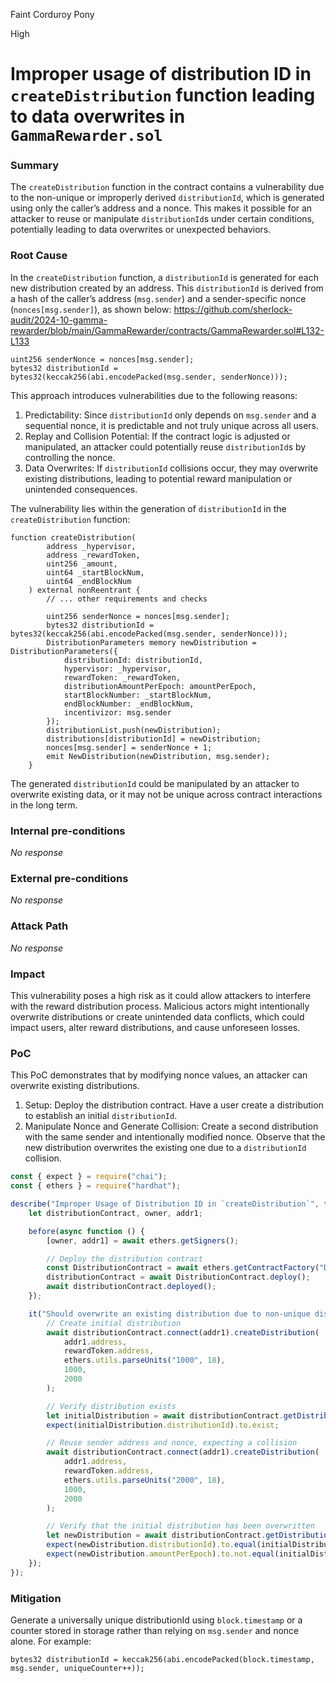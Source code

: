 Faint Corduroy Pony

High

# Improper usage of distribution ID  in `createDistribution` function leading to data overwrites in `GammaRewarder.sol`

### Summary

The `createDistribution` function in the contract contains a vulnerability due to the non-unique or improperly derived `distributionId`, which is generated using only the caller’s address and a nonce. This makes it possible for an attacker to reuse or manipulate `distributionId`s under certain conditions, potentially leading to data overwrites or unexpected behaviors.

### Root Cause

In the `createDistribution` function, a `distributionId` is generated for each new distribution created by an address. This `distributionId` is derived from a hash of the caller’s address (`msg.sender`) and a sender-specific nonce (`nonces[msg.sender]`), as shown below:
https://github.com/sherlock-audit/2024-10-gamma-rewarder/blob/main/GammaRewarder/contracts/GammaRewarder.sol#L132-L133
```solidity
uint256 senderNonce = nonces[msg.sender];
bytes32 distributionId = bytes32(keccak256(abi.encodePacked(msg.sender, senderNonce)));
```
This approach introduces vulnerabilities due to the following reasons:
1. Predictability: Since `distributionId` only depends on `msg.sender` and a sequential nonce, it is predictable and not truly unique across all users.
2. Replay and Collision Potential: If the contract logic is adjusted or manipulated, an attacker could potentially reuse `distributionId`s by controlling the nonce.
3. Data Overwrites: If `distributionId` collisions occur, they may overwrite existing distributions, leading to potential reward manipulation or unintended consequences.

The vulnerability lies within the generation of `distributionId` in the `createDistribution` function:
```solidity
function createDistribution(
        address _hypervisor, 
        address _rewardToken, 
        uint256 _amount, 
        uint64 _startBlockNum, 
        uint64 _endBlockNum
    ) external nonReentrant {
        // ... other requirements and checks

        uint256 senderNonce = nonces[msg.sender];
        bytes32 distributionId = bytes32(keccak256(abi.encodePacked(msg.sender, senderNonce)));
        DistributionParameters memory newDistribution = DistributionParameters({
            distributionId: distributionId,
            hypervisor: _hypervisor,
            rewardToken: _rewardToken,
            distributionAmountPerEpoch: amountPerEpoch,
            startBlockNumber: _startBlockNum,
            endBlockNumber: _endBlockNum,
            incentivizor: msg.sender
        });
        distributionList.push(newDistribution);
        distributions[distributionId] = newDistribution;
        nonces[msg.sender] = senderNonce + 1;
        emit NewDistribution(newDistribution, msg.sender);
    }
```
The generated `distributionId` could be manipulated by an attacker to overwrite existing data, or it may not be unique across contract interactions in the long term.

### Internal pre-conditions

_No response_

### External pre-conditions

_No response_

### Attack Path

_No response_

### Impact

This vulnerability poses a high risk as it could allow attackers to interfere with the reward distribution process. Malicious actors might intentionally overwrite distributions or create unintended data conflicts, which could impact users, alter reward distributions, and cause unforeseen losses.

### PoC

This PoC demonstrates that by modifying nonce values, an attacker can overwrite existing distributions.
1. Setup:
Deploy the distribution contract.
Have a user create a distribution to establish an initial `distributionId`.
2. Manipulate Nonce and Generate Collision:
Create a second distribution with the same sender and intentionally modified nonce.
Observe that the new distribution overwrites the existing one due to a `distributionId` collision.
```javascript
const { expect } = require("chai");
const { ethers } = require("hardhat");

describe("Improper Usage of Distribution ID in `createDistribution`", function () {
    let distributionContract, owner, addr1;

    before(async function () {
        [owner, addr1] = await ethers.getSigners();

        // Deploy the distribution contract
        const DistributionContract = await ethers.getContractFactory("DistributionContract");
        distributionContract = await DistributionContract.deploy();
        await distributionContract.deployed();
    });

    it("Should overwrite an existing distribution due to non-unique distributionId", async function () {
        // Create initial distribution
        await distributionContract.connect(addr1).createDistribution(
            addr1.address, 
            rewardToken.address, 
            ethers.utils.parseUnits("1000", 18), 
            1000, 
            2000
        );

        // Verify distribution exists
        let initialDistribution = await distributionContract.getDistribution(addr1.address);
        expect(initialDistribution.distributionId).to.exist;

        // Reuse sender address and nonce, expecting a collision
        await distributionContract.connect(addr1).createDistribution(
            addr1.address, 
            rewardToken.address, 
            ethers.utils.parseUnits("2000", 18), 
            1000, 
            2000
        );

        // Verify that the initial distribution has been overwritten
        let newDistribution = await distributionContract.getDistribution(addr1.address);
        expect(newDistribution.distributionId).to.equal(initialDistribution.distributionId);
        expect(newDistribution.amountPerEpoch).to.not.equal(initialDistribution.amountPerEpoch);
    });
});
```


### Mitigation

Generate a universally unique distributionId using `block.timestamp` or a counter stored in storage rather than relying on `msg.sender` and nonce alone. For example:
```solidity
bytes32 distributionId = keccak256(abi.encodePacked(block.timestamp, msg.sender, uniqueCounter++));
```